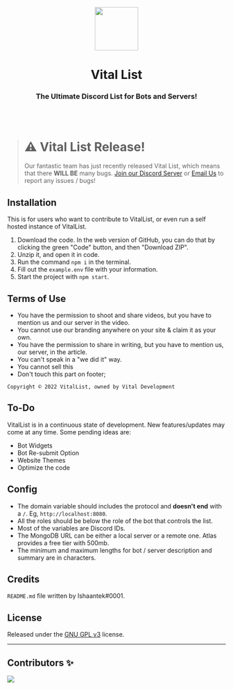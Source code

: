 <div align='center'>
  <img src="https://vitallist.xyz/img/icon.webp" height='100px' width='100px' />
  <h1>Vital List</h1>
  <h3>The Ultimate Discord List for Bots and Servers!</h3>
</div>
<br></br>


> # **⚠️ Vital List Release!**<br>
> Our fantastic team has just recently released Vital List, which means that there **WILL BE** many bugs. [Join our Discord Server](https://discord.gg/t8MP47FTq9) or [Email Us](mailto:contact@vitaldevs.org) to report any issues / bugs!


## Installation

This is for users who want to contribute to VitalList, or even run a self hosted instance of VitalList.

1. Download the code. In the web version of GitHub, you can do that by clicking the green "Code" button, and then "Download ZIP".
2. Unzip it, and open it in code.
3. Run the command `npm i` in the terminal.
4. Fill out the `example.env` file with your information.
5. Start the project with `npm start`.

## Terms of Use
  * You have the permission to shoot and share videos, but you have to mention us and our server in the video.</a><br>
  * You cannot use our branding anywhere on your site & claim it as your own.</a><br>
  * You have the permission to share in writing, but you have to mention us, our server, in the article.</a><br>
  * You can't speak in a "we did it" way.</a><br>
  * You cannot sell this</a><br>
  * Don't touch this part on footer;</a><br>
```
Copyright © 2022 VitalList, owned by Vital Development
```

## To-Do

VitalList is in a continuous state of development. New features/updates may come at any time. Some pending ideas are:

  * Bot Widgets
  * Bot Re-submit Option
  * Website Themes
  * Optimize the code

## Config

  * The domain variable should includes the protocol and **doesn't end** with a `/`. Eg, `http://localhost:8080`.
  * All the roles should be below the role of the bot that controls the list.
  * Most of the variables are Discord IDs.
  * The MongoDB URL can be either a local server or a remote one. Atlas provides a free tier with 500mb.
  * The minimum and maximum lengths for bot / server description and summary are in characters.

## Credits

`README.md` file written by Ishaantek#0001.

## License

Released under the [GNU GPL v3](https://www.gnu.org/licenses/gpl-3.0.en.html) license.

---

## Contributors ✨
<a href="https://github.com/VitalDevelopment/VitalList/graphs/contributors">
  <img src="https://contrib.rocks/image?repo=VitalDevelopment/VitalList"/>
</a>

